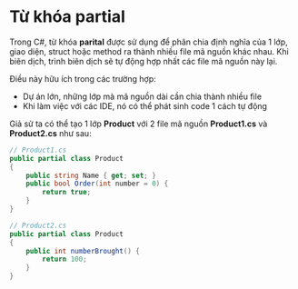 # Từ khóa partial
Trong C#, từ khóa **parital** được sử dụng để phân chia định nghĩa của 1 lớp, giao diện, struct hoặc method ra thành nhiều file mã nguồn khác nhau. Khi biên dịch, trình biên dịch sẽ tự động hợp nhất các file mã nguồn này lại.

Điều này hữu ích trong các trường hợp:
- Dự án lớn, những lớp mà mã nguồn dài cần chia thành nhiều file
- Khi làm việc với các IDE, nó có thể phát sinh code 1 cách tự động

Giả sử ta có thể tạo 1 lớp **Product** với 2 file mã nguồn **Product1.cs** và **Product2.cs** như sau:
```cs
// Product1.cs
public partial class Product
{
    public string Name { get; set; }
    public bool Order(int number = 0) {
        return true;
    }
}

// Product2.cs
public partial class Product
{
    public int numberBrought() {
        return 100;
    }   
}
```